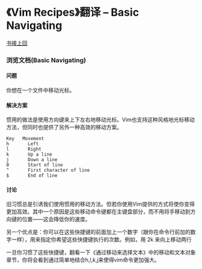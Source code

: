 《Vim Recipes》翻译 – Basic Navigating
=================

[书接上回](http://www.cnblogs.com/Jerry-Chou/archive/2010/04/14/vim-recipes-choosing-the-right-mode.html)

### 浏览文档(Basic Navigating)
 
#### 问题

你想在一个文件中移动光标。

#### 解决方案

惯用的做法是使用方向键来上下左右地移动光标。Vim也支持这种风格地光标移动方法，但同时也提供了另外一种高效的移动方案。

```text
Key   Movement
h	    Left
l	    Right
k	    Up a line
j	    Down a line
0	    Start of line
^	    First character of line
$	    End of line
```

#### 讨论

旧习惯总是引诱我们使用惯用的移动方法。但若你使用Vim提供的方式将使你变得更加高效。其中一个原因是这些移动命令键都在主键盘部分，而不用将手移动到方向键的位置——这会降低你的速度。

另一个优点是：你可以在这些快捷键的前面加上一个数字（跟你在命令行前加的数字一样），用来指定你希望这些快捷键执行的次数。例如，用 2k 来向上移动两行

一旦你习惯了这些快捷键，翻看一下《通过移动来选择文本》中的移动和文本对象章节，你将会看到通过简单地结合h,l,k,j来使得vim命令更加强大。
